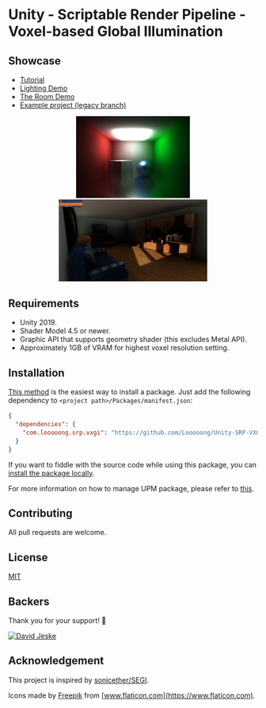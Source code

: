 # Unity - Scriptable Render Pipeline - Voxel-based Global Illumination

## Showcase

- [Tutorial](https://youtu.be/nACG_mtSUDo)
- [Lighting Demo](https://youtu.be/thsw3c0SDIw)
- [The Room Demo](https://youtu.be/cOHHuDeXhgw)
- [Example project (legacy branch)](https://github.com/Looooong/Unity-SRP-VXGI/tree/legacy)

<p align="center">
  <img src="Documentation~/Screenshots/1.jpg" alt="Screenshot 1" width="230" />
  <img src="Documentation~/Screenshots/2.jpg" alt="Screenshot 2" width="300" />
</p>

## Requirements

- Unity 2019.
- Shader Model 4.5 or newer.
- Graphic API that supports geometry shader (this excludes Metal API).
- Approximately 1GB of VRAM for highest voxel resolution setting.

## Installation

[This method](https://docs.unity3d.com/Manual/upm-ui-giturl.html) is the easiest way to install a package. Just add the following dependency to `<project path>/Packages/manifest.json`:

```json
{
  "dependencies": {
    "com.looooong.srp.vxgi": "https://github.com/Looooong/Unity-SRP-VXGI.git"
  }
}
```

If you want to fiddle with the source code while using this package, you can [install the package locally](https://docs.unity3d.com/Manual/upm-ui-local.html).

For more information on how to manage UPM package, please refer to [this](https://docs.unity3d.com/Manual/upm-ui-actions.html).

## Contributing

All pull requests are welcome.

## License

[MIT](LICENSE.md)

## Backers

Thank you for your support! :pray:

[![David Jeske](https://avatars3.githubusercontent.com/u/15093?s=128)](https://github.com/jeske)

## Acknowledgement

This project is inspired by [sonicether/SEGI](https://github.com/sonicether/SEGI).

Icons made by [Freepik](https://www.flaticon.com/authors/freepik) from [www.flaticon.com](https://www.flaticon.com).
